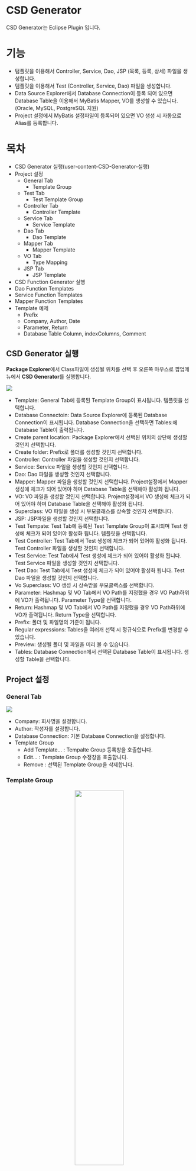 CSD Generator
=============

CSD Generator는 Eclipse Plugin 입니다.

# 기능

- 텀플릿을 이용해서 Controller, Service, Dao, JSP (목록, 등록, 상세) 파일을 생성합니다.
- 템플릿을 이용해서 Test (Controller, Service, Dao) 파일을 생성합니다.
- Data Source Explorer에서 Database Connection이 등록 되어 있으면 Database Table을 이용해서 MyBatis Mapper, VO를 생성할 수 있습니다. (Oracle, MySQL, PostgreSQL 지원)
- Project 설정에서 MyBatis 설정파일이 등록되어 있으면 VO 생성 시 자동으로 Alias를 등록합니다.

# 목차

* CSD Generator 실행(user-content-CSD-Generator-실행)
* Project 설정
  + General Tab
    - Template Group
  + Test Tab
    - Test Template Group
  + Controller Tab
    - Controller Template
  + Service Tab
    - Service Template
  + Dao Tab
    - Dao Template
  + Mapper Tab
    - Mapper Template
  + VO Tab
    - Type Mapping
  + JSP Tab
    - JSP Template
* CSD Function Generator 실행
* Dao Function Templates
* Service Function Templates
* Mapper Function Templates
* Template 예제
  + Prefix
  + Company, Author, Date
  + Parameter, Return
  + Database Table Column, indexColumns, Comment
  


## CSD Generator 실행

**Package Explorer**에서 Class파일이 생성될 위치를 선택 후 오른쪽 마우스로 팝업메뉴에서 **CSD Generator**를 실행합니다.

<img src="https://raw.githubusercontent.com/sayongkim/csdgenerator/master/screenshot/screenshot_17.png">

* Template: General Tab에 등록된 Template Group이 표시됩니다. 템플릿을 선택합니다.
* Database Connectoin: Data Source Explorer에 등록된 Database Connection이 표시됩니다. Database Connection을 선택하면 Tables:에 Database Table이 출력됩니다.
* Create parent location: Package Explorer에서 선택된 위치의 상단에 생성할 것인지 선택합니다.
* Create folder: Prefix로 폴더를 생성할 것인지 선택합니다.
* Controller: Controller 파일을 생성할 것인지 선택합니다.
* Service: Service 파일을 생성할 것인지 선택합니다.
* Dao: Dao 파일을 생성할 것인지 선택합니다.
* Mapper: Mapper 파일을 생성할 것인지 선택합니다. Project설정에서 Mapper 생성에 체크가 되어 있어야 하며 Database Table을 선택해야 활성화 됩니다.
* VO: VO 파일을 생성할 것인지 선택합니다. Project설정에서 VO 생성에 체크가 되어 있어야 하며 Database Table을 선택해야 활성화 됩니다.
* Superclass: VO 파일을 생성 시 부모클래스를 상속할 것인지 선택합니다.
* JSP: JSP파일을 생성할 것인지 선택합니다.
* Test Tempate: Test Tab에 등록된 Test Template Group이 표시되며 Test 생성에 체크가 되어 있어야 활성화 됩니다. 템플릿을 선택합니다.
* Test Controller: Test Tab에서 Test 생성에 체크가 되어 있어야 활성화 됩니다. Test Controller 파일을 생성할 것인지 선택합니다.
* Test Service: Test Tab에서 Test 생성에 체크가 되어 있어야 활성화 됩니다. Test Service 파일을 생성할 것인지 선택합니다.
* Test Dao: Test Tab에서 Test 생성에 체크가 되어 있어야 활성화 됩니다. Test Dao 파일을 생성할 것인지 선택합니다.
* Vo Superclass: VO 생성 시 상속받을 부모클랙스를 선택합니다.
* Parameter: Hashmap 및 VO Tab에서 VO Path를 지정했을 경우 VO Path하위에 VO가 출력됩니다. Parameter Type을 선택합니다.
* Return: Hashmap 및 VO Tab에서 VO Path를 지정했을 경우 VO Path하위에 VO가 출력됩니다. Return Type을 선택합니다.
* Prefix: 폴더 및 파일명의 기준이 됩니다.
* Regular expressions: Tables을 여러개 선택 시 정규식으로 Prefix를 변경할 수 있습니다.
* Preview: 생성될 폴더 및 파일을 미리 볼 수 있습니다.
* Tables: Database Connection에서 선택된 Database Table이 표시됩니다. 생성할 Table을 선택합니다.

## Project 설정

### General Tab

<img src="https://raw.githubusercontent.com/sayongkim/csdgenerator/master/screenshot/screenshot_01.png">

* Company: 회사명을 설정합니다.
* Author: 작성자를 설정합니다.
* Database Connection: 기본 Database Connection을 설정합니다.
* Template Group
  - Add Template... : Tempalte Group 등록창을 호출합니다.
  - Edit... : Template Group 수정창을 호출합니다.
  - Remove : 선택된 Template Group을 삭제합니다.

###  Template Group

<div align="center"><img src="https://raw.githubusercontent.com/sayongkim/csdgenerator/master/screenshot/screenshot_02.png" width="51%" height="51%" ></div>

  - Template Group Name: 템플릿그룹명을 설정합니다.
  - Template Folder: 템플릿이 포함된 폴더를 지정해서 템플릿을 등록할 수 있습니다.
  - Controller Template: Controller 템플릿을 선택합니다.
  - Service Template: Service 템플릿을 선택합니다.
  - Dao Template: Dao 템플릿을 선택합니다.
  - Mapper Tempate: MyBatis Mapper 템플릿을 선택합니다.
  - JSP Template: JSP 템플릿을 선택합니다.

## Test Tab

<img src="https://raw.githubusercontent.com/sayongkim/csdgenerator/master/screenshot/screenshot_03.png">

* Create test: 테스트파일의 생성여부를 설정합니다.
* Create test controller folder: Test Controller 폴더의 생성여부를 설정합니다.
* Create test service folder: Test Service 폴더 생성여부를 설정합니다.
* Create test dao folder: Test Dao 폴더 생성여부를 설정합니다.
* Test Path: 테스트파일이 생성될 위치를 지정합니다.
* Template Group
  - Add Template... : Tempalte Group 등록창을 호출합니다.
  - Edit... : Template Group 수정창을 호출합니다.
  - Remove : 선택된 Template Group을 삭제합니다.

###  Test Template Group

<div align="center"><img src="https://raw.githubusercontent.com/sayongkim/csdgenerator/master/screenshot/screenshot_04.png" width="51%" height="51%" ></div>

  - Template Group Name: 템플릿그룹명을 설정합니다.
  - Template Folder: 템플릿이 포함된 폴더를 지정해서 템플릿을 등록할 수 있습니다.
  - Controller Template: Controller 템플릿을 선택합니다.
  - Service Template: Service 템플릿을 선택합니다.
  - Dao Template: Dao 템플릿을 선택합니다.

## Controller Tab

<img src="https://raw.githubusercontent.com/sayongkim/csdgenerator/master/screenshot/screenshot_05.png">

기준 Controller 폴더명은 **Controller**입니다.

* Create controller folder: Controller 폴더의 생성여부를 설정합니다.
* Add prefix controller folder name: Prefix를 Controller 폴더명에 추가여부를 설정합니다. 
  - 예) Prefix가 Test인 경우 TestController
* Create controller sub folder: Controller폴더 하위에 폴더생성여부를 설정합니다.
* Controller Template
  - Add Template... : Controller Template 등록창을 호출합니다.
  - Edit... : Controller Template 수정창을 호출합니다.
  - Remove : 선택된 Controller Template을 삭제합니다.

###  Controller Template

<div align="center"><img src="https://raw.githubusercontent.com/sayongkim/csdgenerator/master/screenshot/screenshot_06.png" width="51%" height="51%" ></div>

  - Template Name: 템플릿명을 설정합니다.
  - Template File: 템플릿파일을 선택합니다.
  
## Service Tab

<img src="https://raw.githubusercontent.com/sayongkim/csdgenerator/master/screenshot/screenshot_07.png">

기준 Servie 폴더명은 **Service**입니다.

* Create service folder: Service 폴더의 생성여부를 설정합니다.
* Add prefix service folder name: Prefix를 Service 폴더명에 추가여부를 설정합니다. 
  - 예) Prefix가 Test인 경우 TestService
* Create service sub folder: Service폴더 하위에 폴더생성여부를 설정합니다.
* Create ServiceImpl: Service Impl 파일의 생성여부를 설정합니다.
* Create ServiceImpl folder: Service Impl 폴더의 생성여부를 설정합니다.
* Service Template
  - Add Template... : Service Template 등록창을 호출합니다.
  - Edit... : Service Template 수정창을 호출합니다.
  - Remove : 선택된 Service Template을 삭제합니다.

###  Service Template

<div align="center"><img src="https://raw.githubusercontent.com/sayongkim/csdgenerator/master/screenshot/screenshot_08.png" width="51%" height="51%" ></div>

  - Template Name: 템플릿명을 설정합니다.
  - Template File: 템플릿파일을 선택합니다.
  
## Dao Tab

<img src="https://raw.githubusercontent.com/sayongkim/csdgenerator/master/screenshot/screenshot_09.png">

기준 Dao 폴더명은 **Dao**입니다.

* Create dao folder: Dao 폴더의 생성여부를 설정합니다.
* Add prefix dao folder name: Prefix를 Dao 폴더명에 추가여부를 설정합니다. 
  - 예) Prefix가 Test인 경우 TestDao
* Create dao sub folder: Dao폴더 하위에 폴더생성여부를 설정합니다.
* Dao Template
  - Add Template... : Dao Template 등록창을 호출합니다.
  - Edit... : Dao Template 수정창을 호출합니다.
  - Remove : 선택된 Dao Template을 삭제합니다.

###  Dao Template

<div align="center"><img src="https://raw.githubusercontent.com/sayongkim/csdgenerator/master/screenshot/screenshot_10.png" width="51%" height="51%" ></div>

  - Template Name: 템플릿명을 설정합니다.
  - Template File: 템플릿파일을 선택합니다.

## Mapper Tab

<img src="https://raw.githubusercontent.com/sayongkim/csdgenerator/master/screenshot/screenshot_11.png">

* Create mapper folder: MyBatis Mapper 파일의 생성여부를 설정합니다.
* Mapper Path: MyBatis Mapper 파일이 생성될 폴더를 지정합니다.
* Mapper Template
  - Add Template... : Mapper Template 등록창을 호출합니다.
  - Edit... : Mapper Template 수정창을 호출합니다.
  - Remove : 선택된 Mapper Template을 삭제합니다.

###  Mapper Template

<div align="center"><img src="https://raw.githubusercontent.com/sayongkim/csdgenerator/master/screenshot/screenshot_12.png" width="51%" height="51%" ></div>

  - Template Name: 템플릿명을 설정합니다.
  - Template File: 템플릿파일을 선택합니다.

## VO Tab

<img src="https://raw.githubusercontent.com/sayongkim/csdgenerator/master/screenshot/screenshot_13.png">

* Create Vo: VO의 생성여부를 설정합니다.
* Create Search Vo: 목록등에 사용될 수 있는 검색용 VO의 생성여부를 설정합니다.
* Create vo folder: VO 폴더의 생성여부를 설정합니다.
* Vo Folder Name: VO 폴더명을 설정합니다.
* Vo Path: VO 파일이 생성될 위치를 지정합니다.
* Superclass: 상속받을 Super Class를 선택합니다.
* MyBatis Setting File: MyBatis설정파일을 지정합니다.
* Type Mapping
  - Add Template... : Type Mapping 등록창을 호출합니다.
  - Edit... : Type Mapping 수정창을 호출합니다.
  - Remove : 선택된 항목을 삭제합니다.

###  Type Mapping

<div align="center"><img src="https://raw.githubusercontent.com/sayongkim/csdgenerator/master/screenshot/screenshot_14.png" width="51%" height="51%" ></div>

  - Data Type: Database Type을 입력합니다.
  - Java Object: Java Object를 선택합니다.

지원되는 Java Object는 다음과 같습니다.

|Java Object|
|:-----------:|
|String|
|BigDecimal|
|Date|
|Timestamp|
|boolean|
|char|
|byte|
|short|
|int|
|long|
|float|
|double|

## JSP Tab

<img src="https://raw.githubusercontent.com/sayongkim/csdgenerator/master/screenshot/screenshot_15.png">

* Create jsp folder: JSP파일의 생성여부를 설정합니다.
* JSPPath: JSP파일이 생성될 폴더를 지정합니다.
* JSPTemplate
  - Add Template... : JSP Template 등록창을 호출합니다.
  - Edit... : JSP Template 수정창을 호출합니다.
  - Remove : 선택된 JSP Template을 삭제합니다.

###  JSP Template

<div align="center"><img src="https://raw.githubusercontent.com/sayongkim/csdgenerator/master/screenshot/screenshot_16.png" width="51%" height="51%" ></div>

  - Template Name: 템플릿명을 설정합니다.
  - List Template File: JSP 목록 템플릿파일을 선택합니다.
  - Post Template File: JSP 등록 템플릿파일을 선택합니다.
  - View Template File: JSP 상세 템플릿파일을 선택합니다.

## CSD Function Generator 실행

**Package Explorer**에서 **Service*.java* 파일이나 **ServiceImpl.java**파일을 선택 후 오른쪽 마우스로 팝업메뉴에서 **CSD Function Generator**를 실행합니다.

<div align="center"><img src="https://raw.githubusercontent.com/sayongkim/csdgenerator/master/screenshot/screenshot_18.png" width="80%" height="80%" ></div>

* Database Connectoin: Data Source Explorer에 등록된 Database Connection이 표시됩니다. Database Connection을 선택하면 Tables:에 Database Table이 출력됩니다.
* Tables: Database Connection에서 선택된 Database Table이 표시됩니다. 생성할 Table을 선택합니다.
* Service: Function을 Service에 추가할 것인지 선택합니다.
* Dao: Function을 Dao 추가할 것인지 선택합니다.
* Mapper: Mapper에 추가할 것인지 선택합니다.
* VO: VO 파일을 생성할 것인지 선택합니다. Project설정에서 VO 생성에 체크가 되어 있어야 하며 Database Table을 선택해야 활성화 됩니다.
* Superclass: VO 파일을 생성 시 부모클래스를 상속할 것인지 선택합니다.
* Select Count: 템플릿에 등록된 Select Count를 추가할 것인지 선택합니다.
* Select List: 템플릿에 등록된 Select List를 추가할 것인지 선택합니다.
* Select One: 템플릿에 등록된 Select One를 추가할 것인지 선택합니다.
* Insert: 템플릿에 등록된 Insert를 추가할 것인지 선택합니다.
* Update: 템플릿에 등록된 Update를 추가할 것인지 선택합니다.
* Delete: 템플릿에 등록된 Delete를 추가할 것인지 선택합니다.
* Vo Superclass: VO 생성 시 상속받을 부모클랙스를 선택합니다.
* Parameter: Hashmap 및 VO Tab에서 VO Path를 지정했을 경우 VO Path하위에 VO가 출력됩니다. Parameter Type을 선택합니다.
* Return: Hashmap 및 VO Tab에서 VO Path를 지정했을 경우 VO Path하위에 VO가 출력됩니다. Return Type을 선택합니다.
* Prefix: 폴더 및 파일명의 기준이 됩니다.
* Service Interface: Function을 추가할 Service를 선택합니다.
* Dao: Function을 추가할 Dao를 선택합니다.

## Dao Function Templates

CSD Function Generator에서 Dao Template을 설정합니다.

**Select Count**, **Select List**, **Select One**, **Insert**, **Update**, **Delete** 으로 구성되어 있습니다.

<img src="https://raw.githubusercontent.com/sayongkim/csdgenerator/master/screenshot/screenshot_19.png">

## Service Function Templates

CSD Function Generator에서 Service Template을 설정합니다.

**Select Count**, **Select List**, **Select One**, **Insert**, **Update**, **Delete** 으로 구성되어 있습니다.

<img src="https://raw.githubusercontent.com/sayongkim/csdgenerator/master/screenshot/screenshot_20.png">

## Mapper Function Templates

CSD Function Generator에서 Mapper Template을 설정합니다.

**Select Count**, **Select List**, **Select One**, **Insert**, **Update**, **Delete** 으로 구성되어 있습니다.

<img src="https://raw.githubusercontent.com/sayongkim/csdgenerator/master/screenshot/screenshot_21.png">

## Template 예제

### Prefix

CSD Generator 창에서 입력한 Prefix는 소스에서 카멜표기법으로 변환 후 **[prefix]**를 대체합니다. **[capitalizePrefix]**는 Prefix를 파스칼표기법으로 변환 후 대체합니다.

Prefix에 **test**를 입력했을 경우 예제입니다.

```java
public class [capitalizePrefix]Controller {

	/**
	 * Desc : 목록 조회
	 * @Method : select[capitalizePrefix]List
	 * @return
	 */
	@RequestMapping(value="/[prefix]/list", method=RequestMethod.GET)
	public ModelAndView select[capitalizePrefix]List() {

		ModelAndView modelAndView = new ModelAndView("[prefix]/[prefix]");

		return modelAndView;
	}
	
}
```

```java
public class TestController {

	/**
	 * Desc : 목록 조회
	 * @Method : selectTestList
	 * @return
	 */
	@RequestMapping(value="/test/list", method=RequestMethod.GET)
	public ModelAndView selectTestList() {

		ModelAndView modelAndView = new ModelAndView("test/test");

		return modelAndView;
	}
	
}
```

### Company, Author, Date

Project 설정에서 등록한 Comapny, Author 는 **[company]**, **[author]**를 대체하며 **[date]**는 생성된 날짜를 대체합니다.

```java
	/**
	 * Desc : 목록 조회
	 * @Company : [company]
	 * @Author : [author]
	 * @Date : [date]
	 * @return
	 */
```

```java
	/**
	 * Desc : 목록 조회
	 * @Company : 회사명
	 * @Author : 작성자명
	 * @Date : 2016. 08. 05
	 * @return
	 */
```

### Parameter, Return

CSD Generator 창에서 선택한 Parameter, Return으로 **[searchParamType]**, **[searchParamName]**, **[paramType]**, **[paramName]**, **[returnType]** 을 대체합니다.

CSD Generator 창에서 Parameter, Return을 **HashMap**으로 선택했을 경우 예제입니다.

```java
	public [returnType] selectTest([searchParamType] [searchParamName]) {
		return TestDao.selectTest([searchParamName]);
	}
```
```java
	public HashMap<String, Object> selectTest(HashMap<String, Object> searchMap) {
		return TestDao.selectTest(searchMap);
	}
```

### Database Table Column, indexColumns, Comment

CSD Generator 창에서 Database Table을 선택 시 MyBatis Mapper 에서 column, indexColumns를 자동으로 생성합니다.
**[table]**는 선택된 Database Table로 대체하며 **[paramType]**, **[resultType]** 은 CSD Generator 창에서 선택한 Parameter, Return으로 대체합니다.

**NOTICE** 라는 테이블을 선택 시 예제입니다.
|Column Name|Primary Key|Comment|
|:---------:|:---------:|:---------:|
|NO_SEQ|O|번호|
|TITLE||제목|
|CONTENTS||내용|
|REG_NAME||작성자|
|REG_DATE||작성일|

* MyBatis Mapper - select

```xml
	<!--
	Desc : 상세 조회
	TABLE : [table]
	-->
	<select id="selectTestList" parameterType="[paramType]" resultType="[resultType]">
		SELECT
			[columns]
		FROM [table]
		WHERE 1=1 
		[indexColumns]
	</select>
```
```xml
	<!--
	Desc : 상세 조회
	TABLE : NOTICE
	-->
	<select id="selectTestList" parameterType="hashMap" resultType="hashMap">
		SELECT
			NO_SEQ AS noSeq
			,TITLE AS title
			,CONTENTS AS contents
			,REG_NAME AS regName
			,REG_DATE AS regDate
		FROM NOTICE
		WHERE 1=1 
		AND NO_SEQ = #{noSeq}
	</select>
```
* MyBatis Mapper - insert

```xml
	<insert id="insertTest" parameterType="[paramType]">
		INSERT INTO [table] (
			[columns]
		) VALUES (
			[values]
		)
	</insert>
```

```xml
	<insert id="insertTest" parameterType="hashMap">
		INSERT INTO NOTICE (
			NO_SEQ
			,TITLE
			,CONTENTS
			,REG_NAME
			,REG_DATE
		) VALUES (
			#{noSeq}
			,#{title}
			,#{contents}
			,#{regName}
			,#{regDate}
		)
	</insert>
```

* MyBatis Mapper - update

```xml
	<update id="updateTest" parameterType="[paramType]">
		UPDATE [table] SET
			[columns]
		WHERE 1=1
			[indexColumns]
	</update>
```

```xml
	<update id="updateTest" parameterType="hashMap">
		UPDATE NOTICE SET
			NO_SEQ = #{noSeq}
			,TITLE = #{title}
			,CONTENTS = #{contents}
			,REG_NAME = #{regName}
			,REG_DATE = #{regDate}
		WHERE 1=1
			AND NO_SEQ = #{noSeq}
	</update>
```

* JAVA - 반복

JAVA에서 반복은 **/\*r:s\*/**다음줄부터 **/\*r:e\*/**이전줄까지의 내용이 반복됩니다. 내용에는 **[column]**, **[comment]**가 지원됩니다.

```
		/*r:s*/
		resultMap.get('[column]'); // [comment]
		/*r:e*/
```

```
		/*r:s*/
		resultMap.get('regSeq'); // 번호
		resultMap.get('title'); // 제목
		resultMap.get('contents'); // 내용
		resultMap.get('regName'); // 작성자
		resultMap.get('regDate'); // 작성일
		/*r:e*/
```

* JSP - 반복

JSP에서 반복은 **<!--r:s-->**다음줄부터 **<!--r:e-->**이전줄까지의 내용이 반복됩니다. 내용에는 **[column]**, **[comment]**가 지원됩니다.

```
    <!--r:s-->
    <input type="text" name="[column]" placeholder="[comment]">
    <!--r:e-->
```

```
    <!--r:s-->
    <input type="text" name="noSeq" placeholder="번호">
    <input type="text" name="title" placeholder="제목">
    <input type="text" name="contnets" placeholder="내용">
    <input type="text" name="regName" placeholder="작성자">
    <input type="text" name="regDate" placeholder="작성일">
    <!--r:e-->
```
